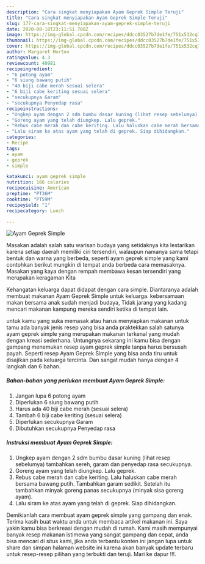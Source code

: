 ```yaml
---
description: "Cara singkat menyiapakan Ayam Geprek Simple Teruji"
title: "Cara singkat menyiapakan Ayam Geprek Simple Teruji"
slug: 177-cara-singkat-menyiapakan-ayam-geprek-simple-teruji
date: 2020-08-18T23:11:51.708Z
image: https://img-global.cpcdn.com/recipes/ddcc03527b7de1fe/751x532cq70/ayam-geprek-simple-foto-resep-utama.jpg
thumbnail: https://img-global.cpcdn.com/recipes/ddcc03527b7de1fe/751x532cq70/ayam-geprek-simple-foto-resep-utama.jpg
cover: https://img-global.cpcdn.com/recipes/ddcc03527b7de1fe/751x532cq70/ayam-geprek-simple-foto-resep-utama.jpg
author: Margaret Horton
ratingvalue: 4.3
reviewcount: 40981
recipeingredient:
- "6 potong ayam"
- "6 siung bawang putih"
- "40 biji cabe merah sesuai selera"
- "6 biji cabe keriting sesuai selera"
- "secukupnya Garam"
- "secukupnya Penyedap rasa"
recipeinstructions:
- "Ungkep ayam dengan 2 sdm bumbu dasar kuning (lihat resep sebelumya) tambahkan sereh, garam dan penyedap rasa secukupnya."
- "Goreng ayam yang telah diungkep. Lalu geprek."
- "Rebus cabe merah dan cabe keriting. Lalu haluskan cabe merah bersama bawang putih. Tambahkan garam sedikit. Setelah itu tambahkan minyak goreng panas secukupnya (minyak sisa goreng ayam)."
- "Lalu siram ke atas ayam yang telah di geprek. Siap dihidangkan."
categories:
- Recipe
tags:
- ayam
- geprek
- simple

katakunci: ayam geprek simple 
nutrition: 166 calories
recipecuisine: American
preptime: "PT36M"
cooktime: "PT59M"
recipeyield: "1"
recipecategory: Lunch

---
```



![Ayam Geprek Simple](https://img-global.cpcdn.com/recipes/ddcc03527b7de1fe/751x532cq70/ayam-geprek-simple-foto-resep-utama.jpg)

Masakan adalah salah satu warisan budaya yang setidaknya kita lestarikan karena setiap daerah memiliki ciri tersendiri, walaupun namanya sama tetapi bentuk dan warna yang berbeda, seperti ayam geprek simple yang kami contohkan berikut mungkin di tempat anda berbeda cara memasaknya. Masakan yang kaya dengan rempah membawa kesan tersendiri yang merupakan keragaman Kita



Kehangatan keluarga dapat didapat dengan cara simple. Diantaranya adalah membuat makanan Ayam Geprek Simple untuk keluarga. kebersamaan makan bersama anak sudah menjadi budaya, Tidak jarang yang kadang mencari makanan kampung mereka sendiri ketika di tempat lain.

untuk kamu yang suka memasak atau harus menyiapkan makanan untuk tamu ada banyak jenis resep yang bisa anda praktekkan salah satunya ayam geprek simple yang merupakan makanan terkenal yang mudah dengan kreasi sederhana. Untungnya sekarang ini kamu bisa dengan gampang menemukan resep ayam geprek simple tanpa harus bersusah payah.
Seperti resep Ayam Geprek Simple yang bisa anda tiru untuk disajikan pada keluarga tercinta. Dan sangat mudah hanya dengan 4 langkah dan 6 bahan.


<!--inarticleads1-->

##### Bahan-bahan yang perlukan membuat Ayam Geprek Simple:

1. Jangan lupa 6 potong ayam
1. Diperlukan 6 siung bawang putih
1. Harus ada 40 biji cabe merah (sesuai selera)
1. Tambah 6 biji cabe keriting (sesuai selera)
1. Diperlukan secukupnya Garam
1. Dibutuhkan secukupnya Penyedap rasa




<!--inarticleads2-->

##### Instruksi membuat  Ayam Geprek Simple:

1. Ungkep ayam dengan 2 sdm bumbu dasar kuning (lihat resep sebelumya) tambahkan sereh, garam dan penyedap rasa secukupnya.
1. Goreng ayam yang telah diungkep. Lalu geprek.
1. Rebus cabe merah dan cabe keriting. Lalu haluskan cabe merah bersama bawang putih. Tambahkan garam sedikit. Setelah itu tambahkan minyak goreng panas secukupnya (minyak sisa goreng ayam).
1. Lalu siram ke atas ayam yang telah di geprek. Siap dihidangkan.




Demikianlah cara membuat ayam geprek simple yang gampang dan enak. Terima kasih buat waktu anda untuk membaca artikel makanan ini. Saya yakin kamu bisa berkreasi dengan mudah di rumah. Kami masih mempunyai banyak resep makanan istimewa yang sangat gampang dan cepat, anda bisa mencari di situs kami, jika anda terbantu konten ini jangan lupa untuk share dan simpan halaman website ini karena akan banyak update terbaru untuk resep-resep pilihan yang terbukti dan teruji. Mari ke dapur !!!. 
